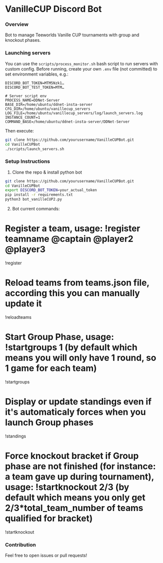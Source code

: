 # VanilleCUP Discord Bot

### Overview
Bot to manage Teeworlds Vanille CUP tournaments with group and knockout phases.

### Launching servers
You can use the `scripts/process_monitor.sh` bash script to run servers with custom config.
Before running, create your own `.env` file (not committed) to set environment variables, e.g.:
```.env
DISCORD_BOT_TOKEN=MTM5Nzk1…
DISCORD_BOT_TEST_TOKEN=MTM…

# Server script env
PROCESS_NAME=DDNet-Server
BASE_DIR=/home/ubuntu/ddnet-insta-server
CFG_DIR=/home/ubuntu/vanillecup_servers
LOG_FILE=/home/ubuntu/vanillecup_servers/log/launch_servers.log
INSTANCE_COUNT=1
COMMAND_BASE=/home/ubuntu/ddnet-insta-server/DDNet-Server
```
Then execute:
```bash
git clone https://github.com/yourusername/VanilleCUPBot.git
cd VanilleCUPBot
./scripts/launch_servers.sh
```

### Setup Instructions
1. Clone the repo & install python bot
```bash
git clone https://github.com/yourusername/VanilleCUPBot.git
cd VanilleCUPBot
export DISCORD_BOT_TOKEN=your_actual_token
pip install -r requirements.txt
python3 bot_vanilleCUP2.py
```

2. Bot current commands:
# Register a team, usage: !register teamname @captain @player2 @player3
!register
# Reload teams from teams.json file, according this you can manually update it
!reloadteams
# Start Group Phase, usage: !startgroups 1 (by default which means you will only have 1 round, so 1 game for each team)
!startgroups
# Display or update standings even if it's automaticaly forces when you launch Group phases
!standings
# Force knockout bracket if Group phase are not finished (for instance: a team gave up during tournament), usage: !startknockout 2/3 (by default which means you only get 2/3*total_team_number of teams qualified for bracket)
!startknockout

### Contribution
Feel free to open issues or pull requests!